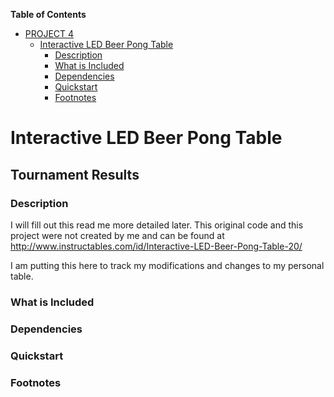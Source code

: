 **Table of Contents** 

- [PROJECT 4](#project-4)
	- [Interactive LED Beer Pong Table](#interactive-lED-beer-pong-table)
		- [Description](#description)
		- [What is Included](#what-is-included)
		- [Dependencies](#dependencies)
		- [Quickstart](#quickstart)
		- [Footnotes](#footnotes)


# **Interactive LED Beer Pong Table**
## Tournament Results

### Description

I will fill out this read me more detailed later.
This original code and this project were not created by me and can be found at
http://www.instructables.com/id/Interactive-LED-Beer-Pong-Table-20/

I am putting this here to track my modifications and changes to my personal table.

### What is Included


### Dependencies


### Quickstart



### Footnotes


